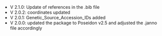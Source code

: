 - V 2.1.0: Update of references in the .bib file
- V 2.0.2: coordinates updated
- V 2.0.1: Genetic_Source_Accession_IDs added
- V 2.0.0: updated the package to Poseidon v2.5 and adjusted the .janno file accordingly
